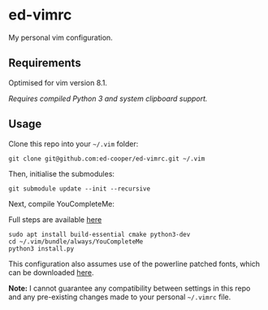 # ed-vimrc
My personal vim configuration.

## Requirements
Optimised for vim version 8.1.

*Requires compiled Python 3 and system clipboard support.*

## Usage
Clone this repo into your `~/.vim` folder:

```
git clone git@github.com:ed-cooper/ed-vimrc.git ~/.vim
```

Then, initialise the submodules:

```
git submodule update --init --recursive
```

Next, compile YouCompleteMe:

Full steps are available [here](https://github.com/ycm-core/YouCompleteMe#linux-64-bit)

```
sudo apt install build-essential cmake python3-dev
cd ~/.vim/bundle/always/YouCompleteMe
python3 install.py
```

This configuration also assumes use of the powerline patched fonts, which can be downloaded [here](https://github.com/powerline/fonts).

**Note:** I cannot guarantee any compatibility between settings in this repo and any pre-existing changes made to your personal `~/.vimrc` file.

